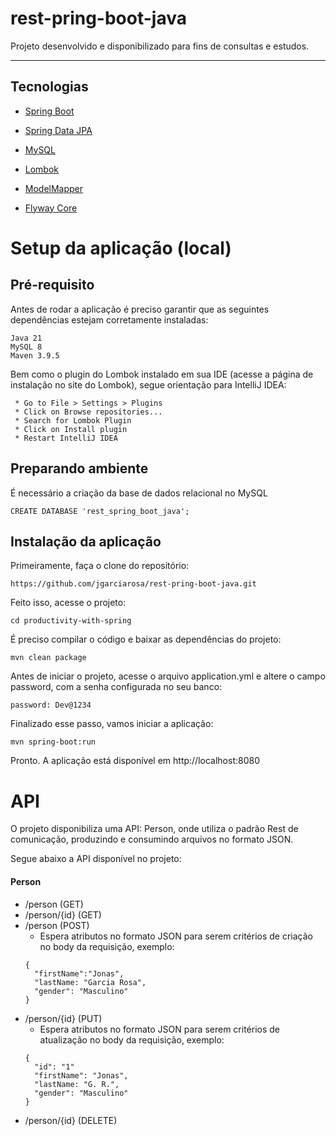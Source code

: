 # rest-pring-boot-java

Projeto desenvolvido e disponibilizado para fins de consultas e estudos.

---

## Tecnologias

- [Spring Boot](https://spring.io/projects/spring-boot)
 
- [Spring Data JPA](https://spring.io/projects/spring-data-jpa)

- [MySQL](https://www.mysql.com/)

- [Lombok](https://projectlombok.org/)

- [ModelMapper](https://modelmapper.org/)

- [Flyway Core](https://flywaydb.org/)


# Setup da aplicação (local)

## Pré-requisito

Antes de rodar a aplicação é preciso garantir que as seguintes dependências estejam corretamente instaladas:
```
Java 21
MySQL 8
Maven 3.9.5 
```
Bem como o plugin do Lombok instalado em sua IDE (acesse a página de instalação no site do Lombok), segue orientação para IntelliJ IDEA:
```
 * Go to File > Settings > Plugins
 * Click on Browse repositories...
 * Search for Lombok Plugin
 * Click on Install plugin
 * Restart IntelliJ IDEA 
```

## Preparando ambiente

É necessário a criação da base de dados relacional no MySQL

```
CREATE DATABASE 'rest_spring_boot_java';
```

## Instalação da aplicação

Primeiramente, faça o clone do repositório:
```
https://github.com/jgarciarosa/rest-pring-boot-java.git
```
Feito isso, acesse o projeto:
```
cd productivity-with-spring
```
É preciso compilar o código e baixar as dependências do projeto:
```
mvn clean package
```
Antes de iniciar o projeto, acesse o arquivo application.yml e altere o campo password, com a senha configurada no seu banco:
```
password: Dev@1234
```
Finalizado esse passo, vamos iniciar a aplicação:
```
mvn spring-boot:run
```
Pronto. A aplicação está disponível em http://localhost:8080

# API

O projeto disponibiliza uma API: Person, onde utiliza o padrão Rest de comunicação, produzindo e consumindo arquivos no formato JSON.

Segue abaixo a API disponível no projeto:

#### Person

 - /person (GET)
 - /person/{id} (GET)
 - /person (POST)
     - Espera atributos no formato JSON para serem critérios de criação no body da requisição, exemplo:
    ```
    {
      "firstName":"Jonas",
      "lastName: "Garcia Rosa",
      "gender": "Masculino"
    }
    ```
 - /person/{id} (PUT)
     -  Espera atributos no formato JSON para serem critérios de atualização no body da requisição, exemplo:
    ```
    {
      "id": "1"
      "firstName": "Jonas",
      "lastName: "G. R.",
      "gender": "Masculino"
    }
    ```
 - /person/{id} (DELETE)
